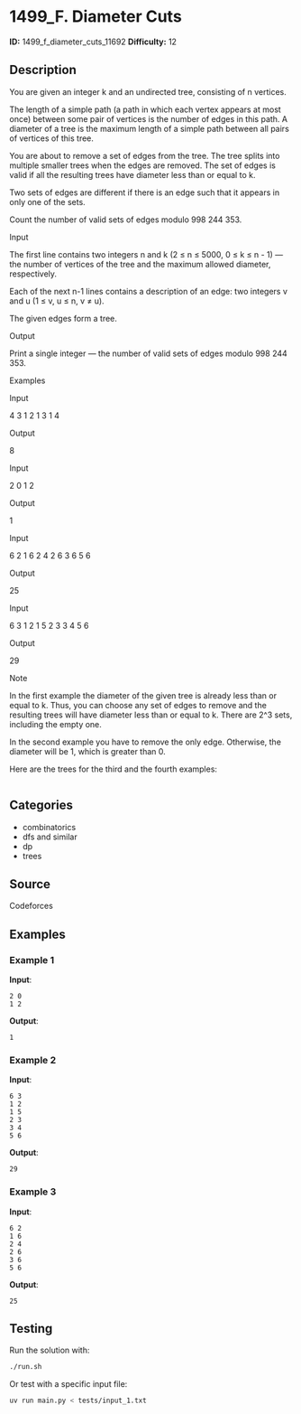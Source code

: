 # 1499_F. Diameter Cuts

**ID:** 1499_f_diameter_cuts_11692
**Difficulty:** 12

## Description

You are given an integer k and an undirected tree, consisting of n vertices.

The length of a simple path (a path in which each vertex appears at most once) between some pair of vertices is the number of edges in this path. A diameter of a tree is the maximum length of a simple path between all pairs of vertices of this tree.

You are about to remove a set of edges from the tree. The tree splits into multiple smaller trees when the edges are removed. The set of edges is valid if all the resulting trees have diameter less than or equal to k.

Two sets of edges are different if there is an edge such that it appears in only one of the sets.

Count the number of valid sets of edges modulo 998 244 353.

Input

The first line contains two integers n and k (2 ≤ n ≤ 5000, 0 ≤ k ≤ n - 1) — the number of vertices of the tree and the maximum allowed diameter, respectively.

Each of the next n-1 lines contains a description of an edge: two integers v and u (1 ≤ v, u ≤ n, v ≠ u).

The given edges form a tree.

Output

Print a single integer — the number of valid sets of edges modulo 998 244 353.

Examples

Input


4 3
1 2
1 3
1 4


Output


8


Input


2 0
1 2


Output


1


Input


6 2
1 6
2 4
2 6
3 6
5 6


Output


25


Input


6 3
1 2
1 5
2 3
3 4
5 6


Output


29

Note

In the first example the diameter of the given tree is already less than or equal to k. Thus, you can choose any set of edges to remove and the resulting trees will have diameter less than or equal to k. There are 2^3 sets, including the empty one.

In the second example you have to remove the only edge. Otherwise, the diameter will be 1, which is greater than 0.

Here are the trees for the third and the fourth examples:

<image>

## Categories

- combinatorics
- dfs and similar
- dp
- trees

## Source

Codeforces

## Examples

### Example 1

**Input**:
```
2 0
1 2
```

**Output**:
```
1
```

### Example 2

**Input**:
```
6 3
1 2
1 5
2 3
3 4
5 6
```

**Output**:
```
29
```

### Example 3

**Input**:
```
6 2
1 6
2 4
2 6
3 6
5 6
```

**Output**:
```
25
```


## Testing

Run the solution with:

```bash
./run.sh
```

Or test with a specific input file:

```bash
uv run main.py < tests/input_1.txt
```
